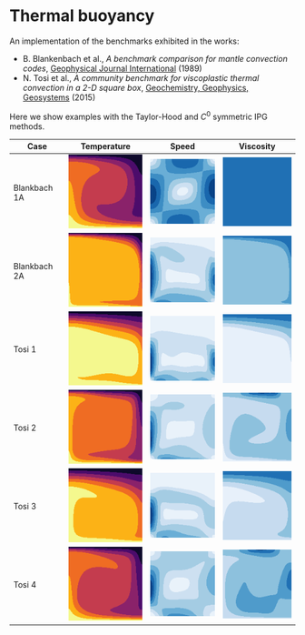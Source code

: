 # Thermal buoyancy

An implementation of the benchmarks exhibited in the works:

* B. Blankenbach et al., *A benchmark comparison for mantle convection codes*,
  [Geophysical Journal International](https://doi.org/10.1111/j.1365-246X.1989.tb05511.x) (1989)
* N. Tosi et al., *A community benchmark for viscoplastic thermal convection in a 2-D square box*,
  [Geochemistry, Geophysics, Geosystems](https://doi.org/10.1002/2015GC005807) (2015)

Here we show examples with the Taylor-Hood and $C^0$ symmetric IPG methods.

| Case         | Temperature                                      | Speed                                         | Viscosity                                      |
|--------------|--------------------------------------------------|-----------------------------------------------|------------------------------------------------|
| Blankbach 1A | ![BB1A_temp](img/Blankenbach_1a_temperature.png) | ![BB1A_temp](img/Blankenbach_1a_velocity.png) | ![BB1A_temp](img/Blankenbach_1a_viscosity.png) |
| Blankbach 2A | ![BB2A_temp](img/Blankenbach_2a_temperature.png) | ![BB2A_temp](img/Blankenbach_2a_velocity.png) | ![BB2A_temp](img/Blankenbach_2a_viscosity.png) |
| Tosi 1       | ![T1_temp](img/Tosi_1_temperature.png)           | ![T1_temp](img/Tosi_1_velocity.png)           | ![T1_temp](img/Tosi_1_viscosity.png)           |
| Tosi 2       | ![T2_temp](img/Tosi_2_temperature.png)           | ![T2_temp](img/Tosi_2_velocity.png)           | ![T2_temp](img/Tosi_2_viscosity.png)           |
| Tosi 3       | ![T3_temp](img/Tosi_3_temperature.png)           | ![T3_temp](img/Tosi_3_velocity.png)           | ![T3_temp](img/Tosi_3_viscosity.png)           |
| Tosi 4       | ![T4_temp](img/Tosi_4_temperature.png)           | ![T4_temp](img/Tosi_4_velocity.png)           | ![T4_temp](img/Tosi_4_viscosity.png)           |
